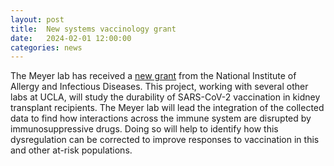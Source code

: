 ```yaml
---
layout: post
title:  New systems vaccinology grant
date:   2024-02-01 12:00:00
categories: news
---
```

The Meyer lab has received a [new grant](https://reporter.nih.gov/project-details/10764670) from the National Institute of Allergy and Infectious Diseases. This project, working with several other labs at UCLA, will study the durability of SARS-CoV-2 vaccination in kidney transplant recipients. The Meyer lab will lead the integration of the collected data to find how interactions across the immune system are disrupted by immunosuppressive drugs. Doing so will help to identify how this dysregulation can be corrected to improve responses to vaccination in this and other at-risk populations.